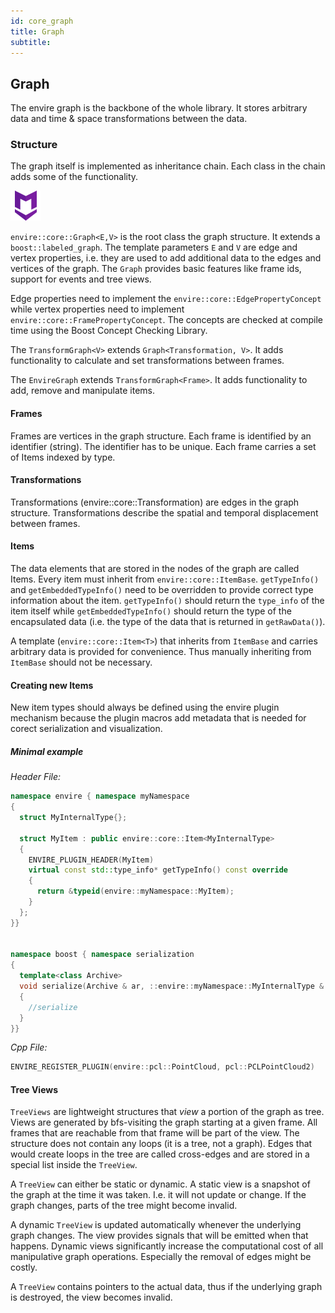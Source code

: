 ```yaml
---
id: core_graph
title: Graph
subtitle:
---
```


## Graph
The envire graph is the backbone of the whole library. It stores arbitrary data
and time & space transformations between the data.

### Structure
The graph itself is implemented as inheritance chain. Each class in the chain
adds some of the functionality.

![graph uml](https://github.com/adam-p/markdown-here/raw/master/src/common/images/icon48.png "Logo Title Text 1")


``envire::core::Graph<E,V>`` is the root class the graph structure. It extends
a ``boost::labeled_graph``. The template parameters ``E`` and ``V`` are edge and
vertex properties, i.e. they are used to add additional data to the edges and
vertices of the graph. The ``Graph`` provides basic features like frame ids, support
for events and tree views.

Edge properties need to implement the ``envire::core::EdgePropertyConcept`` while
vertex properties need to implement ``envire::core::FramePropertyConcept``.
The concepts are checked at compile time using the Boost Concept Checking Library.

The ``TransformGraph<V>`` extends ``Graph<Transformation, V>``. It adds functionality
to calculate and set transformations between frames.

The ``EnvireGraph`` extends ``TransformGraph<Frame>``. It adds functionality to
add, remove and manipulate items.



#### Frames
Frames are vertices in the graph structure. Each frame is identified by an identifier
(string). The identifier has to be unique.
Each frame carries a set of Items indexed by type.

#### Transformations
Transformations (envire::core::Transformation) are edges in the graph structure.
Transformations describe the spatial and temporal displacement between frames.

#### Items
The data elements that are stored in the nodes of the graph are called Items.
Every item must inherit from `envire::core::ItemBase`. `getTypeInfo()`
and `getEmbeddedTypeInfo()` need to be overridden to provide correct type information
about the item. `getTypeInfo()` should return the `type_info` of the item itself
while `getEmbeddedTypeInfo()` should return the type of the encapsulated data (i.e.
the type of the data that is returned in `getRawData()`).

A template (`envire::core::Item<T>`) that inherits from `ItemBase` and carries
arbitrary data is provided for convenience. Thus manually inheriting from `ItemBase`
should not be necessary.


#### Creating new Items
New item types should always be defined using the envire plugin mechanism because
the plugin macros add metadata that is needed for corect serialization and
visualization.
##### Minimal example
*Header File:*
```c++
namespace envire { namespace myNamespace
{
  struct MyInternalType{};

  struct MyItem : public envire::core::Item<MyInternalType>
  {
    ENVIRE_PLUGIN_HEADER(MyItem)
    virtual const std::type_info* getTypeInfo() const override
    {
      return &typeid(envire::myNamespace::MyItem);
    }
  };
}}


namespace boost { namespace serialization
{
  template<class Archive>
  void serialize(Archive & ar, ::envire::myNamespace::MyInternalType & data, const unsigned int version)
  {
    //serialize
  }
}}
```
*Cpp File:*
```c++
ENVIRE_REGISTER_PLUGIN(envire::pcl::PointCloud, pcl::PCLPointCloud2)
```

#### Tree Views
``TreeViews`` are lightweight structures that *view* a portion of the graph as tree.
Views are generated by bfs-visiting the graph starting at a given frame.
All frames that are reachable from that frame will be part of the view. The structure
does not contain any loops (it is a tree, not a graph). Edges that would create
loops in the tree are called cross-edges and are stored in a special list inside
the ``TreeView``.

A ``TreeView`` can either be static or dynamic. A static view is a snapshot of the
graph at the time it was taken. I.e. it will not update or change. If the graph changes,
parts of the tree might become invalid.

A dynamic ``TreeView`` is updated automatically whenever the underlying graph changes.
The view provides signals that will be emitted when that happens. Dynamic views
significantly increase the computational cost of all manipulative graph operations.
Especially the removal of edges might be costly.

A ``TreeView`` contains pointers to the actual data, thus if the underlying graph
is destroyed, the view becomes invalid.

